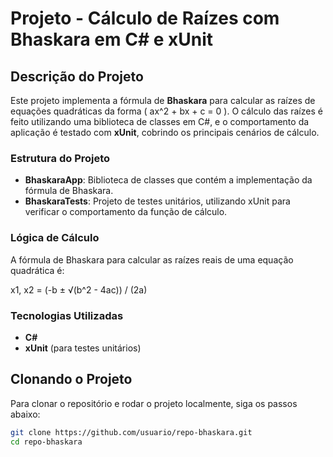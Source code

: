# Projeto - Cálculo de Raízes com Bhaskara em C# e xUnit

## Descrição do Projeto

Este projeto implementa a fórmula de **Bhaskara** para calcular as raízes de equações quadráticas da forma \( ax^2 + bx + c = 0 \). O cálculo das raízes é feito utilizando uma biblioteca de classes em C#, e o comportamento da aplicação é testado com **xUnit**, cobrindo os principais cenários de cálculo.

### Estrutura do Projeto

- **BhaskaraApp**: Biblioteca de classes que contém a implementação da fórmula de Bhaskara.
- **BhaskaraTests**: Projeto de testes unitários, utilizando xUnit para verificar o comportamento da função de cálculo.

### Lógica de Cálculo

A fórmula de Bhaskara para calcular as raízes reais de uma equação quadrática é:

x1, x2 = (-b ± √(b^2 - 4ac)) / (2a)

### Tecnologias Utilizadas

- **C#**
- **xUnit** (para testes unitários)

## Clonando o Projeto

Para clonar o repositório e rodar o projeto localmente, siga os passos abaixo:

```bash
git clone https://github.com/usuario/repo-bhaskara.git
cd repo-bhaskara
